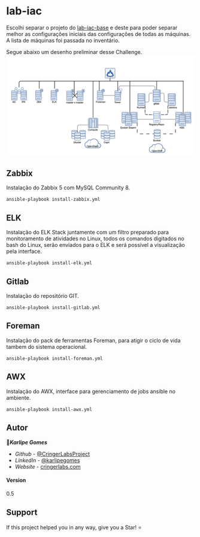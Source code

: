 # lab-iac

Escolhi separar o projeto do [lab-iac-base](https://github.com/CringerLabs/lab-iac-base) e deste para poder separar melhor as configurações iniciais das configurações de todas as máquinas. A lista de máquinas foi passada no inventário.

Segue abaixo um desenho preliminar desse Challenge.
![](images/cringerlabs_company.png)


## Zabbix

Instalação do Zabbix 5 com MySQL Community 8.
```
ansible-playbook install-zabbix.yml
```


## ELK

Instalação do ELK Stack juntamente com um filtro preparado para monitoramento de atividades no Linux, todos os comandos digitados no bash do Linux, serão enviados para o ELK e será possível a visualização pela interface.
```
ansible-playbook install-elk.yml
```


## Gitlab

Instalação do repositório GIT.
```
ansible-playbook install-gitlab.yml
```


## Foreman

Instalação do pack de ferramentas Foreman, para atigir o ciclo de vida tambem do sistema operacional.
```
ansible-playbook install-foreman.yml
```


## AWX

Instalação do AWX, interface para gerenciamento de jobs ansible no ambiente.
```
ansible-playbook install-awx.yml
```


## Autor

👤***Karlipe Gomes*** 

- *Github* - [@CringerLabsProject](https://github.com/cringerlabs/)
- *LinkedIn* - [@karlipegomes](https://www.linkedin.com/in/cfgomes/)
- *Website* - [cringerlabs.com](https://www.cringerlabs.com/)

#### Version
0.5

## Support 

If this project helped you in any way, give you a Star! ⭐️


